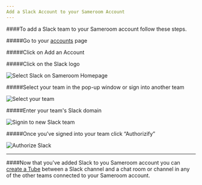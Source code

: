 ```yaml
---
Add a Slack Account to your Sameroom Account
---
```


####To add a Slack team to your Sameroom account follow these steps.

#####Go to your <a href="https://sameroom.io/accounts/" target="_blank">accounts</a> page

#####Click on Add an Account

#####Click on the Slack logo

![Select Slack on Sameroom Homepage](https://in.kato.im/c8e64565780f6a93e7b78d70bba93f0e185d0c87199736f14f961fea3d7ed5f8/Sameroom%20Select%20Slack.png)


#####Select your team in the pop-up window or sign into another team

![Select your team](https://in.kato.im/240cbcbb342402312fa7151b4bd2e675c6e382bfcfd53d0fc237fff2ea31ede/Sameroom%20Select%20Slack%20Team%20copy.png)


#####Enter your team's Slack domain

![Signin to new Slack team](https://in.kato.im/4ace4abeabe9e7b1a8b2c1c257c71b444febdc31b120ef7af1bc553f7782edee/Sameroom%20Slack%20Sign%20In.png)


#####Once you’ve signed into your team click “Authorizify”

![Authorize Slack](https://in.kato.im/87ae75b3e8b55eb5a119eaa24ec391de561c3869bdb3855a8c9a71bcba5cb155/Sameroom%20Authorize%20Slack%20copy.png)

---

####Now that you've added Slack to you Sameroom account you can [create a Tube](/getting-started/en/tubes-portals/tubes) between a Slack channel and a chat room or channel in any of the other teams connected to your Sameroom account.
